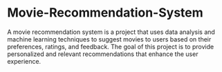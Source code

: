 # Movie-Recommendation-System
A movie recommendation system is a project that uses data analysis and machine learning techniques to suggest movies to users based on their preferences, ratings, and feedback. The goal of this project is to provide personalized and relevant recommendations that enhance the user experience.
